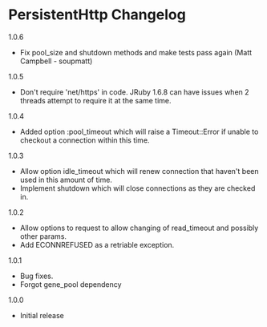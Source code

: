 PersistentHttp Changelog
========================

1.0.6

 - Fix pool_size and shutdown methods and make tests pass again (Matt Campbell - soupmatt)

1.0.5

 - Don't require 'net/https' in code.  JRuby 1.6.8 can have issues when 2 threads attempt to require it
   at the same time.

1.0.4

 - Added option :pool_timeout which will raise a Timeout::Error if unable to checkout a connection
   within this time.

1.0.3

 - Allow option idle_timeout which will renew connection that haven't been used in this amount of time.
 - Implement shutdown which will close connections as they are checked in.

1.0.2

 - Allow options to request to allow changing of read_timeout and possibly other params.
 - Add ECONNREFUSED as a retriable exception.

1.0.1

 - Bug fixes.
 - Forgot gene_pool dependency

1.0.0

 - Initial release

